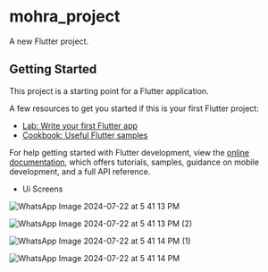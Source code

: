 # mohra_project

A new Flutter project.

## Getting Started

This project is a starting point for a Flutter application.

A few resources to get you started if this is your first Flutter project:

- [Lab: Write your first Flutter app](https://docs.flutter.dev/get-started/codelab)
- [Cookbook: Useful Flutter samples](https://docs.flutter.dev/cookbook)

For help getting started with Flutter development, view the
[online documentation](https://docs.flutter.dev/), which offers tutorials,
samples, guidance on mobile development, and a full API reference.

- Ui Screens 

![WhatsApp Image 2024-07-22 at 5 41 13 PM](https://github.com/user-attachments/assets/79a679b9-6290-4a31-8dfb-5e66706f8bd7)

![WhatsApp Image 2024-07-22 at 5 41 13 PM (2)](https://github.com/user-attachments/assets/56a2648e-6c04-449b-9e64-c35f8f45ea38)

![WhatsApp Image 2024-07-22 at 5 41 14 PM (1)](https://github.com/user-attachments/assets/6a297805-1d0d-41c8-8eb0-b02007bede7e)

![WhatsApp Image 2024-07-22 at 5 41 14 PM](https://github.com/user-attachments/assets/e1e7fd8e-5baf-4477-9dc2-64dc7b8b44b6)
